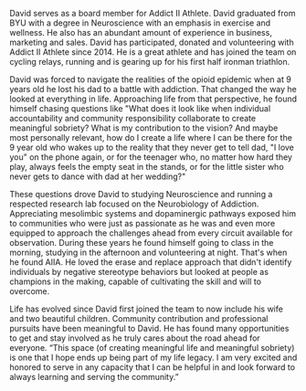 David serves as a board member for Addict II Athlete. David graduated from BYU with a degree in Neuroscience with an emphasis in exercise and wellness. He also has an abundant amount of experience in business, marketing and sales. David has participated, donated and volunteering with Addict II Athlete since 2014. He is a great athlete and has joined the team on cycling relays, running and is gearing up for his first half ironman triathlon. 

David was forced to navigate the realities of the opioid epidemic when at 9 years old he lost his dad to a battle with addiction. That changed the way he looked at everything in life. Approaching life from that perspective, he found himself chasing questions like "What does it look like when individual accountability and community responsibility collaborate to create meaningful sobriety? What is my contribution to the vision? And maybe most personally relevant, how do I create a life where I can be there for the 9 year old who wakes up to the reality that they never get to tell dad, "I love you" on the phone again, or for the teenager who, no matter how hard they play, always feels the empty seat in the stands, or for the little sister who never gets to dance with dad at her wedding?"

These questions drove David to studying Neuroscience and running a respected research lab focused on the Neurobiology of Addiction. Appreciating mesolimbic systems and dopaminergic pathways exposed him to communities who were just as passionate as he was and even more equipped to approach the challenges ahead from every circuit available for observation. During these years he found himself going to class in the morning, studying in the afternoon and volunteering at night. That's when he found AIIA. He loved the erase and replace approach that didn't identify individuals by negative stereotype behaviors but looked at people as champions in the making, capable of cultivating the skill and will to overcome. 

Life has evolved since David first joined the team to now include his wife and two beautiful children. Community contribution and professional pursuits have been meaningful to David. He has found many opportunities to get and stay involved as he truly cares about the road ahead for everyone. “This space (of creating meaningful life and meaningful sobriety) is one that I hope ends up being part of my life legacy. I am very excited and honored to serve in any capacity that I can be helpful in and look forward to always learning and serving the community.”